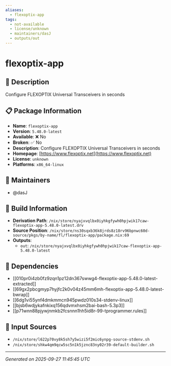 ```yaml
---
aliases:
  - flexoptix-app
tags:
  - not-available
  - license/unknown
  - maintainers/dasJ
  - outputs/out
---
```


# flexoptix-app

## 📝 Description

Configure FLEXOPTIX Universal Transceivers in seconds

## 📋 Package Information

- **Name**: `flexoptix-app`
- **Version**: `5.48.0-latest`
- **Available**: ❌ No
- **Broken**: ✅ No
- **Description**: Configure FLEXOPTIX Universal Transceivers in seconds
- **Homepage**: [https://www.flexoptix.net](https://www.flexoptix.net)
- **License**: `unknown`
- **Platforms**: `x86_64-linux`
## 👥 Maintainers

- @dasJ


## 🔧 Build Information

- **Derivation Path**: `/nix/store/nyajxvqlbx0iyhkgfywh0hpjwik17caw-flexoptix-app-5.48.0-latest.drv`
- **Source Position**: `/nix/store/ns30sqxb36k8jrds8z18rv96bpnwc60d-source/pkgs/by-name/fl/flexoptix-app/package.nix:69`
- **Outputs**:
  - `out`:  `/nix/store/nyajxvqlbx0iyhkgfywh0hpjwik17caw-flexoptix-app-5.48.0-latest`

## 🔗 Dependencies

- [[010pr0i4zb0fz9zqn1pz12dn367swwg4-flexoptix-app-5.48.0-latest-extracted]]
- [[69gx2pbcgmyp7hyjfc2k0v04z45mm6mh-flexoptix-app-5.48.0-latest-bwrap]]
- [[6dg1vi55ynf4dmkmmcn945pwdz010s34-stdenv-linux]]
- [[bjsb6wdjykafnkixq156qdvmxhsm2bai-bash-5.3p3]]
- [[p71wnn88pjywjnmkb2fcsnnn1hh5id8r-99-tprogrammer.rules]]

## 📁 Input Sources

- `/nix/store/l622p70vy8k5sh7y5wizi5f2mic6ynpg-source-stdenv.sh`
- `/nix/store/shkw4qm9qcw5sc5n1k5jznc83ny02r39-default-builder.sh`

---
*Generated on 2025-09-27 11:45:45 UTC*
